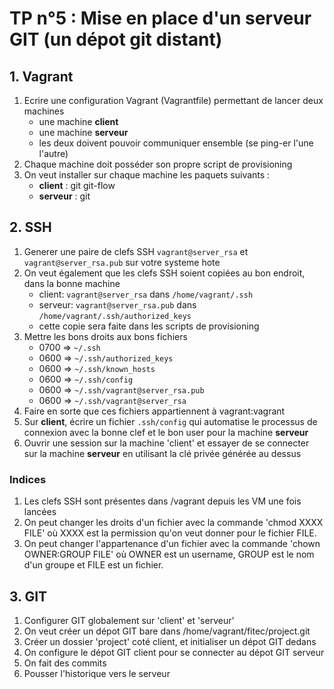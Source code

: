 
# TP n°5 : Mise en place d'un serveur GIT (un dépot git distant)

## 1. Vagrant

1. Ecrire une configuration Vagrant (Vagrantfile) permettant de lancer deux
   machines
   * une machine **client**
   * une machine **serveur**
   * les deux doivent pouvoir communiquer ensemble (se ping-er l'une l'autre)
2. Chaque machine doit posséder son propre script de provisioning
3. On veut installer sur chaque machine les paquets suivants :
   * **client** : git git-flow
   * **serveur** : git

## 2. SSH

1. Generer une paire de clefs SSH `vagrant@server_rsa` et
   `vagrant@server_rsa.pub` sur votre systeme hote
2. On veut également que les clefs SSH soient copiées au bon endroit, dans la bonne machine
   * client: `vagrant@server_rsa` dans `/home/vagrant/.ssh`
   * serveur: `vagrant@server_rsa.pub` dans `/home/vagrant/.ssh/authorized_keys`
   * cette copie sera faite dans les scripts de provisioning
3. Mettre les bons droits aux bons fichiers
   * 0700 => `~/.ssh`
   * 0600 => `~/.ssh/authorized_keys`
   * 0600 => `~/.ssh/known_hosts`
   * 0600 => `~/.ssh/config`
   * 0600 => `~/.ssh/vagrant@server_rsa.pub`
   * 0600 => `~/.ssh/vagrant@server_rsa`
4. Faire en sorte que ces fichiers appartiennent à vagrant:vagrant
5. Sur **client**, écrire un fichier `.ssh/config` qui automatise le processus de
   connexion avec la bonne clef et le bon user pour la machine **serveur**
6. Ouvrir une session sur la machine 'client' et essayer de se connecter sur la
   machine **serveur** en utilisant la clé privée générée au dessus

### Indices

1. Les clefs SSH sont présentes dans /vagrant depuis les VM une fois lancées
2. On peut changer les droits d'un fichier avec la commande 'chmod XXXX FILE'
   où XXXX est la permission qu'on veut donner pour le fichier FILE.
3. On peut changer l'appartenance d'un fichier avec la commande 'chown
   OWNER:GROUP FILE' où OWNER est un username, GROUP est le nom d'un groupe et
   FILE est un fichier.



## 3. GIT

1. Configurer GIT globalement sur 'client' et 'serveur'
2. On veut créer un dépot GIT bare dans /home/vagrant/fitec/project.git
3. Créer un dossier 'project' coté client, et initialiser un dépot GIT dedans
4. On configure le dépot GIT client pour se connecter au dépot GIT serveur
5. On fait des commits
6. Pousser l'historique vers le serveur

